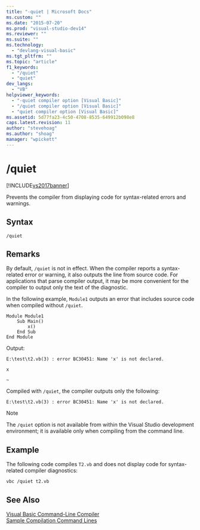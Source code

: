 ```yaml
---
title: "-quiet | Microsoft Docs"
ms.custom: ""
ms.date: "2015-07-20"
ms.prod: "visual-studio-dev14"
ms.reviewer: ""
ms.suite: ""
ms.technology: 
  - "devlang-visual-basic"
ms.tgt_pltfrm: ""
ms.topic: "article"
f1_keywords: 
  - "/quiet"
  - "quiet"
dev_langs: 
  - "VB"
helpviewer_keywords: 
  - "-quiet compiler option [Visual Basic]"
  - "/quiet compiler option [Visual Basic]"
  - "quiet compiler option [Visual Basic]"
ms.assetid: 5d77fa23-4c50-4708-8535-649912b098e8
caps.latest.revision: 11
author: "stevehoag"
ms.author: "shoag"
manager: "wpickett"
---
```

# /quiet
[!INCLUDE[vs2017banner](../../../visual-basic/includes/vs2017banner.md)]

Prevents the compiler from displaying code for syntax-related errors and warnings.  
  
## Syntax  
  
```  
/quiet  
```  
  
## Remarks  
 By default, `/quiet` is not in effect. When the compiler reports a syntax-related error or warning, it also outputs the line from source code. For applications that parse compiler output, it may be more convenient for the compiler to output only the text of the diagnostic.  
  
 In the following example, `Module1` outputs an error that includes source code when compiled without `/quiet`.  
  
```  
Module Module1  
    Sub Main()  
        x()  
    End Sub  
End Module  
```  
  
 Output:  
  
 `E:\test\t2.vb(3) : error BC30451: Name 'x' is not declared.`  
  
 `x`  
  
 `~`  
  
 Compiled with `/quiet`, the compiler outputs only the following:  
  
 `E:\test\t2.vb(3) : error BC30451: Name 'x' is not declared.`  
  
> [!NOTE]
>  The `/quiet` option is not available from within the Visual Studio development environment; it is available only when compiling from the command line.  
  
## Example  
 The following code compiles `T2.vb` and does not display code for syntax-related compiler diagnostics:  
  
```  
vbc /quiet t2.vb  
```  
  
## See Also  
 [Visual Basic Command-Line Compiler](../../../visual-basic/reference/command-line-compiler/index.md)   
 [Sample Compilation Command Lines](../../../visual-basic/reference/command-line-compiler/sample-compilation-command-lines.md)
